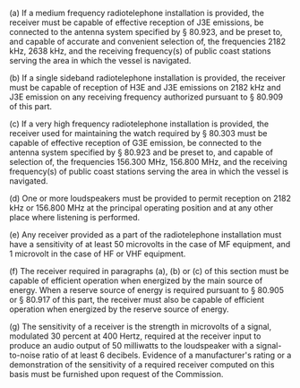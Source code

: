 (a) If a medium frequency radiotelephone installation is provided, the receiver must be capable of effective reception of J3E emissions, be connected to the antenna system specified by § 80.923, and be preset to, and capable of accurate and convenient selection of, the frequencies 2182 kHz, 2638 kHz, and the receiving frequency(s) of public coast stations serving the area in which the vessel is navigated.

(b) If a single sideband radiotelephone installation is provided, the receiver must be capable of reception of H3E and J3E emissions on 2182 kHz and J3E emission on any receiving frequency authorized pursuant to § 80.909 of this part.

(c) If a very high frequency radiotelephone installation is provided, the receiver used for maintaining the watch required by § 80.303 must be capable of effective reception of G3E emission, be connected to the antenna system specified by § 80.923 and be preset to, and capable of selection of, the frequencies 156.300 MHz, 156.800 MHz, and the receiving frequency(s) of public coast stations serving the area in which the vessel is navigated.

(d) One or more loudspeakers must be provided to permit reception on 2182 kHz or 156.800 MHz at the principal operating position and at any other place where listening is performed.

(e) Any receiver provided as a part of the radiotelephone installation must have a sensitivity of at least 50 microvolts in the case of MF equipment, and 1 microvolt in the case of HF or VHF equipment.

(f) The receiver required in paragraphs (a), (b) or (c) of this section must be capable of efficient operation when energized by the main source of energy. When a reserve source of energy is required pursuant to § 80.905 or § 80.917 of this part, the receiver must also be capable of efficient operation when energized by the reserve source of energy.
              

(g) The sensitivity of a receiver is the strength in microvolts of a signal, modulated 30 percent at 400 Hertz, required at the receiver input to produce an audio output of 50 milliwatts to the loudspeaker with a signal-to-noise ratio of at least 6 decibels. Evidence of a manufacturer's rating or a demonstration of the sensitivity of a required receiver computed on this basis must be furnished upon request of the Commission.

